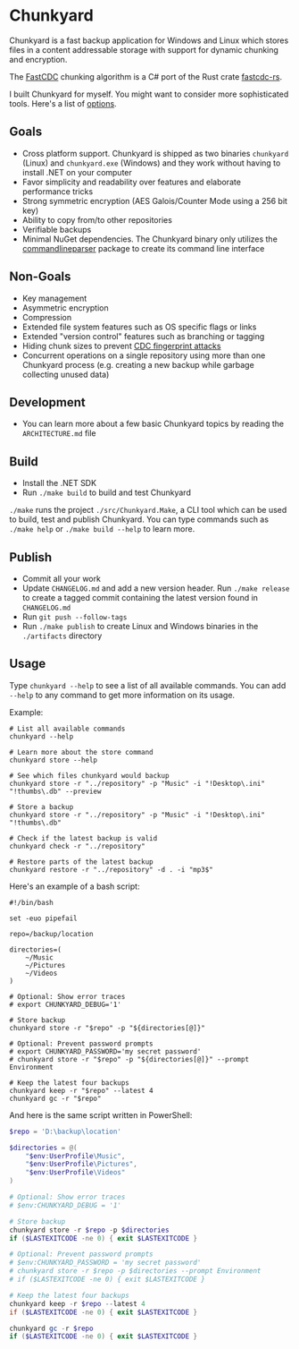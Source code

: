 # Chunkyard

Chunkyard is a fast backup application for Windows and Linux which stores files
in a content addressable storage with support for dynamic chunking and
encryption.

The [FastCDC][fastcdc] chunking algorithm is a C# port of the Rust crate
[fastcdc-rs][fastcdc-rs].

I built Chunkyard for myself. You might want to consider more sophisticated
tools. Here's a list of [options][backup-tools].

## Goals

- Cross platform support. Chunkyard is shipped as two binaries `chunkyard`
  (Linux) and `chunkyard.exe` (Windows) and they work without having to install
  .NET on your computer
- Favor simplicity and readability over features and elaborate performance
  tricks
- Strong symmetric encryption (AES Galois/Counter Mode using a 256 bit key)
- Ability to copy from/to other repositories
- Verifiable backups
- Minimal NuGet dependencies. The Chunkyard binary only utilizes the
  [commandlineparser][commandlineparser] package to create its command line
  interface

## Non-Goals

- Key management
- Asymmetric encryption
- Compression
- Extended file system features such as OS specific flags or links
- Extended "version control" features such as branching or tagging
- Hiding chunk sizes to prevent [CDC fingerprint attacks][borg]
- Concurrent operations on a single repository using more than one Chunkyard
  process (e.g. creating a new backup while garbage collecting unused data)

## Development

- You can learn more about a few basic Chunkyard topics by reading the
  `ARCHITECTURE.md` file

## Build

- Install the .NET SDK
- Run `./make build` to build and test Chunkyard

`./make` runs the project `./src/Chunkyard.Make`, a CLI tool which can be used
to build, test and publish Chunkyard. You can type commands such as `./make
help` or `./make build --help` to learn more.

## Publish

- Commit all your work
- Update `CHANGELOG.md` and add a new version header. Run `./make release` to
  create a tagged commit containing the latest version found in `CHANGELOG.md`
- Run `git push --follow-tags`
- Run `./make publish` to create Linux and Windows binaries in the `./artifacts`
  directory

## Usage

Type `chunkyard --help` to see a list of all available commands. You can add
`--help` to any command to get more information on its usage.

Example:

``` shell
# List all available commands
chunkyard --help

# Learn more about the store command
chunkyard store --help

# See which files chunkyard would backup
chunkyard store -r "../repository" -p "Music" -i "!Desktop\.ini" "!thumbs\.db" --preview

# Store a backup
chunkyard store -r "../repository" -p "Music" -i "!Desktop\.ini" "!thumbs\.db"

# Check if the latest backup is valid
chunkyard check -r "../repository"

# Restore parts of the latest backup
chunkyard restore -r "../repository" -d . -i "mp3$"
```

Here's an example of a bash script:

``` shell
#!/bin/bash

set -euo pipefail

repo=/backup/location

directories=(
    ~/Music
    ~/Pictures
    ~/Videos
)

# Optional: Show error traces
# export CHUNKYARD_DEBUG='1'

# Store backup
chunkyard store -r "$repo" -p "${directories[@]}"

# Optional: Prevent password prompts
# export CHUNKYARD_PASSWORD='my secret password'
# chunkyard store -r "$repo" -p "${directories[@]}" --prompt Environment

# Keep the latest four backups
chunkyard keep -r "$repo" --latest 4
chunkyard gc -r "$repo"
```

And here is the same script written in PowerShell:

``` powershell
$repo = 'D:\backup\location'

$directories = @(
    "$env:UserProfile\Music",
    "$env:UserProfile\Pictures",
    "$env:UserProfile\Videos"
)

# Optional: Show error traces
# $env:CHUNKYARD_DEBUG = '1'

# Store backup
chunkyard store -r $repo -p $directories
if ($LASTEXITCODE -ne 0) { exit $LASTEXITCODE }

# Optional: Prevent password prompts
# $env:CHUNKYARD_PASSWORD = 'my secret password'
# chunkyard store -r $repo -p $directories --prompt Environment
# if ($LASTEXITCODE -ne 0) { exit $LASTEXITCODE }

# Keep the latest four backups
chunkyard keep -r $repo --latest 4
if ($LASTEXITCODE -ne 0) { exit $LASTEXITCODE }

chunkyard gc -r $repo
if ($LASTEXITCODE -ne 0) { exit $LASTEXITCODE }
```

[fastcdc]: https://www.usenix.org/system/files/conference/atc16/atc16-paper-xia.pdf
[fastcdc-rs]: https://github.com/nlfiedler/fastcdc-rs
[backup-tools]: https://github.com/restic/others
[commandlineparser]: https://www.nuget.org/packages/CommandLineParser
[borg]: https://borgbackup.readthedocs.io/en/stable/internals/security.html#fingerprinting
